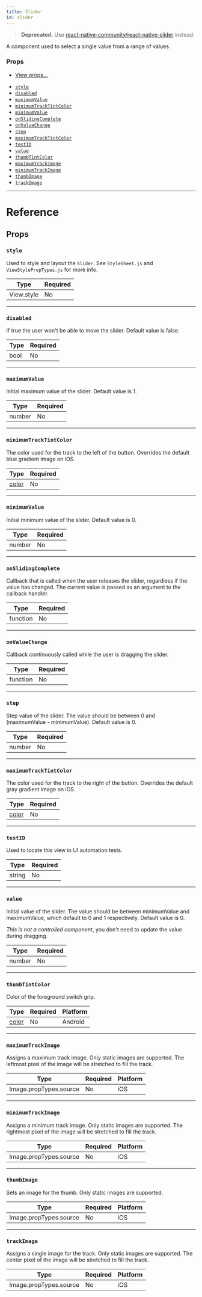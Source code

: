 ```yaml
---
title: Slider
id: slider
---
```


> **Deprecated.** Use [react-native-community/react-native-slider](https://github.com/react-native-community/react-native-slider) instead.

A component used to select a single value from a range of values.

### Props

- [View props...](view.md#props)

* [`style`](slider.md#style)
* [`disabled`](slider.md#disabled)
* [`maximumValue`](slider.md#maximumvalue)
* [`minimumTrackTintColor`](slider.md#minimumtracktintcolor)
* [`minimumValue`](slider.md#minimumvalue)
* [`onSlidingComplete`](slider.md#onslidingcomplete)
* [`onValueChange`](slider.md#onvaluechange)
* [`step`](slider.md#step)
* [`maximumTrackTintColor`](slider.md#maximumtracktintcolor)
* [`testID`](slider.md#testid)
* [`value`](slider.md#value)
* [`thumbTintColor`](slider.md#thumbtintcolor)
* [`maximumTrackImage`](slider.md#maximumtrackimage)
* [`minimumTrackImage`](slider.md#minimumtrackimage)
* [`thumbImage`](slider.md#thumbimage)
* [`trackImage`](slider.md#trackimage)

---

# Reference

## Props

### `style`

Used to style and layout the `Slider`. See `StyleSheet.js` and `ViewStylePropTypes.js` for more info.

| Type       | Required |
| ---------- | -------- |
| View.style | No       |

---

### `disabled`

If true the user won't be able to move the slider. Default value is false.

| Type | Required |
| ---- | -------- |
| bool | No       |

---

### `maximumValue`

Initial maximum value of the slider. Default value is 1.

| Type   | Required |
| ------ | -------- |
| number | No       |

---

### `minimumTrackTintColor`

The color used for the track to the left of the button. Overrides the default blue gradient image on iOS.

| Type               | Required |
| ------------------ | -------- |
| [color](colors.md) | No       |

---

### `minimumValue`

Initial minimum value of the slider. Default value is 0.

| Type   | Required |
| ------ | -------- |
| number | No       |

---

### `onSlidingComplete`

Callback that is called when the user releases the slider, regardless if the value has changed. The current value is passed as an argument to the callback handler.

| Type     | Required |
| -------- | -------- |
| function | No       |

---

### `onValueChange`

Callback continuously called while the user is dragging the slider.

| Type     | Required |
| -------- | -------- |
| function | No       |

---

### `step`

Step value of the slider. The value should be between 0 and (maximumValue - minimumValue). Default value is 0.

| Type   | Required |
| ------ | -------- |
| number | No       |

---

### `maximumTrackTintColor`

The color used for the track to the right of the button. Overrides the default gray gradient image on iOS.

| Type               | Required |
| ------------------ | -------- |
| [color](colors.md) | No       |

---

### `testID`

Used to locate this view in UI automation tests.

| Type   | Required |
| ------ | -------- |
| string | No       |

---

### `value`

Initial value of the slider. The value should be between minimumValue and maximumValue, which default to 0 and 1 respectively. Default value is 0.

_This is not a controlled component_, you don't need to update the value during dragging.

| Type   | Required |
| ------ | -------- |
| number | No       |

---

### `thumbTintColor`

Color of the foreground switch grip.

| Type               | Required | Platform |
| ------------------ | -------- | -------- |
| [color](colors.md) | No       | Android  |

---

### `maximumTrackImage`

Assigns a maximum track image. Only static images are supported. The leftmost pixel of the image will be stretched to fill the track.

| Type                   | Required | Platform |
| ---------------------- | -------- | -------- |
| Image.propTypes.source | No       | iOS      |

---

### `minimumTrackImage`

Assigns a minimum track image. Only static images are supported. The rightmost pixel of the image will be stretched to fill the track.

| Type                   | Required | Platform |
| ---------------------- | -------- | -------- |
| Image.propTypes.source | No       | iOS      |

---

### `thumbImage`

Sets an image for the thumb. Only static images are supported.

| Type                   | Required | Platform |
| ---------------------- | -------- | -------- |
| Image.propTypes.source | No       | iOS      |

---

### `trackImage`

Assigns a single image for the track. Only static images are supported. The center pixel of the image will be stretched to fill the track.

| Type                   | Required | Platform |
| ---------------------- | -------- | -------- |
| Image.propTypes.source | No       | iOS      |
